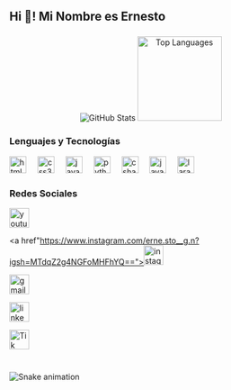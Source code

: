 <h2 align="left">Hi 👋! Mi Nombre es Ernesto</h2>

###

<div align="center">
  <img src="https://github-readme-stats.vercel.app/api?username=Erneswor&hide_title=false&hide_rank=false&show_icons=true&include_all_commits=true&count_private=true&disable_animations=false&theme=dracula" alt="GitHub Stats" />
  <img src="https://github-readme-stats.vercel.app/api/top-langs?username=Erneswor&locale=en&hide_title=false&layout=compact&card_width=320&langs_count=5&theme=dracula&hide_border=false" height="150" alt="Top Languages" />
</div>

###

<h3 align="left">Lenguajes y Tecnologías</h3>

<div align="left">
  <img src="https://cdn.jsdelivr.net/gh/devicons/devicon/icons/html5/html5-original.svg" height="30" alt="html5 logo"  />
  <img width="12" />
  <img src="https://cdn.jsdelivr.net/gh/devicons/devicon/icons/css3/css3-original.svg" height="30" alt="css3 logo"  />
  <img width="12" />
  <img src="https://cdn.jsdelivr.net/gh/devicons/devicon/icons/javascript/javascript-original.svg" height="30" alt="javascript logo"  />
  <img width="12" />
  <img src="https://cdn.jsdelivr.net/gh/devicons/devicon/icons/python/python-original.svg" height="30" alt="python logo"  />
  <img width="12" />
  <img src="https://cdn.jsdelivr.net/gh/devicons/devicon/icons/csharp/csharp-original.svg" height="30" alt="csharp logo"  />
  <img width="12" />
  <img src="https://cdn.jsdelivr.net/gh/devicons/devicon/icons/java/java-original.svg" height="30" alt="java logo"  />
  <img width="12" />
  <img src="https://logospng.org/download/laravel/logo-laravel-icon-1024.png" height="30" alt="laravel logo"  />
</div>

###

<h3 align="left">Redes Sociales</h3>

<div align="left">
  <a href="https://www.youtube.com/c/YourChannel"><img src="https://img.shields.io/static/v1?message=Youtube&logo=youtube&label=&color=FF0000&logoColor=white&labelColor=&style=for-the-badge" height="35" alt="youtube logo"  /></a>
  
  <a href"https://www.instagram.com/erne.sto__g.n?igsh=MTdqZ2g4NGFoMHFhYQ=="><img src="https://img.shields.io/static/v1?message=Instagram&logo=instagram&label=&color=E4405F&logoColor=white&labelColor=&style=for-the-badge" height="35" alt="instagram logo"  /></a>

  <a href="nesword23@gmail.com"><img src="https://img.shields.io/static/v1?message=Gmail&logo=gmail&label=&color=D14836&logoColor=white&labelColor=&style=for-the-badge" height="35" alt="gmail logo"  /></a>
  
  <a href="www.linkedin.com/in/ernesto-garcía-9116a4325"><img src="https://img.shields.io/static/v1?message=LinkedIn&logo=linkedin&label=&color=0077B5&logoColor=white&labelColor=&style=for-the-badge" height="35" alt="linkedin logo"  /></a>

   <a href="https://www.tiktok.com/@ernestogarcia0599?_t=ZM-8vSftZye4z1&_r=1"><img src="https://static.vecteezy.com/system/resources/previews/006/057/996/original/tiktok-logo-on-transparent-background-free-vector.jpg" height="35" alt="Tik Tok"  /></a>
  
</div>

###

<br clear="both">

<img src="https://usagif.com/wp-content/uploads/gifs/starfall-gif-45.gif" alt="Snake animation" />

###
